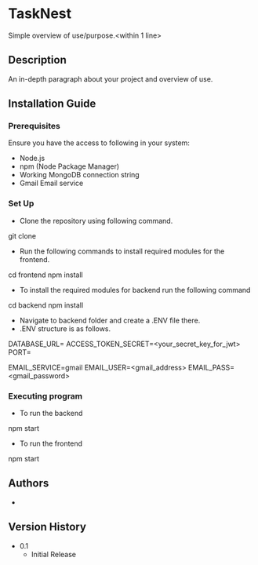 # TaskNest

Simple overview of use/purpose.<within 1 line>

## Description 

An in-depth paragraph about your project and overview of use.

## Installation Guide

### Prerequisites

Ensure you have the access to following in your system:
* Node.js
* npm (Node Package Manager)
* Working MongoDB connection string
* Gmail Email service

### Set Up

* Clone the repository using following command.

git clone <repo link>

* Run the following commands to install required modules for the frontend.

cd frontend
npm install


* To install the required modules for backend run the following command

cd backend
npm install


* Navigate to backend folder and create a .ENV file there.
* .ENV structure is as follows.


DATABASE_URL=<mongoDB-connection-string>
ACCESS_TOKEN_SECRET=<your_secret_key_for_jwt>
PORT=<frontend-port>

EMAIL_SERVICE=gmail
EMAIL_USER=<gmail_address>
EMAIL_PASS=<gmail_password>


### Executing program

* To run the backend

npm start


* To run the frontend

npm start


## Authors

* <your name with hyper link to github profile>

## Version History

* 0.1
    * Initial Release
